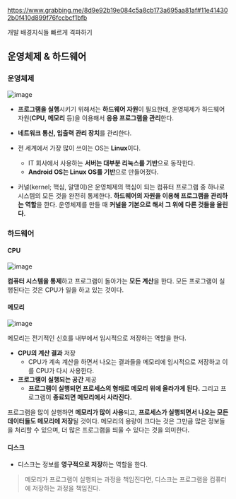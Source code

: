 https://www.grabbing.me/8d9e92b19e084c5a8cb173a695aa81af#11e414302b0f410d899f76fccbcf1bfb

개발 배경지식들 빠르게 격파하기

## 운영체제 & 하드웨어

### 운영체제

![image](https://user-images.githubusercontent.com/50407047/96332331-5745c700-109e-11eb-9af7-18f8229c6c35.png)

- **프로그램을 실행**시키기 위해서는 **하드웨어 자원**이 필요한데, 운영체제가 하드웨어 자원(**CPU, 메모리** 등)을 이용해서 **응용 프로그램을 관리**한다.
- **네트워크 통신, 입출력 관리 장치**를 관리한다.

- 전 세계에서 가장 많이 쓰이는 OS는 **Linux**이다. 
  - IT 회사에서 사용하는 **서버는 대부분 리눅스를 기반**으로 동작한다.
  - **Android OS는 Linux OS를 기반**으로 만들어졌다.

-  커널(kernel; 핵심, 알맹이)은 운영체제의 핵심이 되는 컴퓨터 프로그램 중 하나로 시스템의 모든 것을 완전히 통제한다. **하드웨어의 자원을 이용해 프로그램을 관리하는 역할**을 한다. 운영체제를 만들 때 **커널을 기본으로 해서 그 위에 다른 것들을 올린다.**



### 하드웨어

#### CPU

![image](https://user-images.githubusercontent.com/50407047/96332363-88be9280-109e-11eb-8c22-f8e8bab0d54f.png)

**컴퓨터 시스템을 통제**하고 프로그램이 돌아가는 **모든 계산**을 한다.  모든 프로그램이 실행된다는 것은 CPU가 일을 하고 있는 것이다.

#### 메모리

![image](https://user-images.githubusercontent.com/50407047/96332392-b0adf600-109e-11eb-91ad-1df9a871cfd2.png)

메모리는 전기적인 신호를 내부에서 임시적으로 저장하는 역할을 한다.

- **CPU의 계산 결과** 저장
  - CPU가 계속 계산을 하면서 나오는 결과들을 메모리에 임시적으로 저장하고 이를 CPU가 다시 사용한다.
- **프로그램이 실행되는 공간** 제공
  - **프로그램이 실행되면 프로세스의 형태로 메모리 위에 올라가게 된다.** 그리고 프로그램이 **종료되면 메모리에서 사라진다.**

프로그램을 많이 실행하면 **메모리가 많이 사용**되고, **프로세스가 실행되면서 나오는 모든 데이터들도 메모리에 저장**될 것이다. 메모리의 용량이 크다는 것은 그만큼 많은 정보들을 처리할 수 있으며, 더 많은 프로그램을 띄울 수 있다는 것을 의미한다.

#### 디스크

- 디스크는 정보를 **영구적으로 저장**하는 역할을 한다.

> 메모리가 프로그램이 실행되는 과정을 책임진다면, 디스크는 프로그램을 컴퓨터에 저장하는 과정을 책임진다.